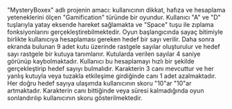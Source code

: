 "MysteryBoxex" adlı projenin amacı: kullanıcının dikkat, hafıza ve hesaplama yeteneklerini ölçen "Gamification" türünde bir oyundur.
Kullanıcı "A" ve "D" tuşlarıyla yatay eksende hareket sağlamakta ve "Space" tuşu ile zıplama fonksiyonlarını gerçekleştirebilmektedir.
Oyun başlangıcında sayaç bitimiyle birlikte kullanıcıya hesaplaması gereken hedef bir sayı verilir.
Daha sonra ekranda bulunan 9 adet kutu üzerinde rastgele sayılar oluşturulur ve hedef sayı rastgele bir kutuya tanımlanır.
Kutularda verilen sayılar 4 saniye görünüp kaybolmaktadır. 
Kullanıcı bu hesaplamayı hızlı bir şekilde gerçekleştirip hedef sayıyı bulmalıdır.
Karakterin 3 canı mevcuttur ve her yanlış kutuyla veya tuzakla etkileşime girdiğinde canı 1 adet azalmaktadır.
Her doğru hedef sayıya ulaşımda kullanıcının skoru "10"ar "10"ar artmaktadır.
Karakterin canı bittiğinde veya süresi kalmadığında oyun sonlandırılıp kullanıcının skoru gösterilmektedir.
